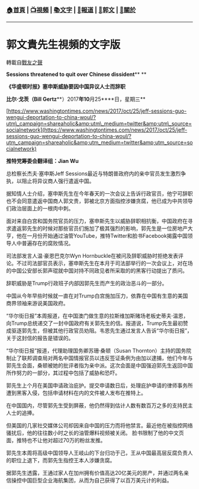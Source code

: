 ###  [:house:首頁](https://github.com/ourhimalayas/home) | [:tv:視頻](https://github.com/ourhimalayas/videos) | [:books:文字](https://github.com/ourhimalayas/txt) | [:newspaper:報道](https://github.com/ourhimalayas/news) | [:eagle:郭文](https://github.com/ourhimalayas/guomedia) | [:pray:關於](https://github.com/ourhimalayas/home/tree/master/about)
---
# 郭文貴先生視頻的文字版
轉載自[戰友之聲](http://littleantvoice.blogspot.com)

**Sessions threatened to quit over Chinese dissident****&nbsp;**

**《华盛顿时报》塞申斯威胁要因中国异议人士而辞职**



**比尔·戈茨（Bill Gertz****）2017****年10****月25****日，星期三**



[https://www.washingtontimes.com/news/2017/oct/25/jeff-sessions-guo-wengui-deportation-to-china-woul/?utm\_campaign=shareaholic&amp;utm\_medium=twitter&amp;utm\_source=socialnetwork](https://www.washingtontimes.com/news/2017/oct/25/jeff-sessions-guo-wengui-deportation-to-china-woul/?utm_campaign=shareaholic&amp;utm_medium=twitter&amp;utm_source=socialnetwork)



**推特党筹委会翻译组：Jian Wu**



总检察长杰夫·塞申斯Jeff Sessions最近与特朗普政府内的亲中官员发生激烈争执，以阻止将异议商人强行遣返中国。



据知情人士介绍，塞申斯先生在今年春天的一次会议上告诉行政官员，他宁可辞职也不会同意遣返中国商人郭文贵，郭被北京方面指控涉嫌贪腐，他已成为中共领导们政治层面上的一根肉中刺。



面对来自白宫和国务院官员的压力，塞申斯先生以威胁辞职相抗衡，中国政府在寻求遣返郭先生的时候对那些官员们施加了极其强烈的影响，郭先生是一位房地产大亨，他在一月份开始通过油管YouTube，推特Twitter和脸书Facebook揭露中国领导人中普遍存在的腐败情况。



司法部发言人温·豪恩巴克尔Wyn Hornbuckle在被问及辞职威胁时拒绝发表评论。不过司法部官员表示，塞申斯先生在本月于司法部举行的一次会议上，对在场的中国公安部长郭声琨就中国对持不同政见者所采取的的黑客行动提出了质问。



辞职威胁是Trump行政班子内部因郭先生而产生的政治恶斗的一部分。



中国从今年早些时候就一直在对Trump白宫施加压力，依靠在中国有生意的美国商界领袖来游说美国政府。



“华尔街日报”本周报道，在中国澳门做生意的拉斯维加斯赌场老板史蒂夫·温恩，向Trump总统递交了一封中国政府有关郭先生的信。报道说，Trump先生最初赞成驱逐郭先生，但被其他行政官员劝阻。韦恩先生通过发言人告诉“华尔街日报”，关于这封信的报告是错误的。



“华尔街日报”报道，代理助理国务卿苏珊·桑顿（Susan Thornton）主持的国务院制止了联邦调查局对两名中国情报官员以违反签证条例为由加以逮捕，他们今年与郭先生会面，桑顿被她的批评者指为亲中派。这次会面是中国强迫郭先生返回中国所作努力的一部分，其过程中包括了威胁和恐吓。



郭先生上个月在美国申请政治庇护。提交申请数日后，处理庇护申请的律师事务所遭到黑客入侵，包括申请材料在内的文件被人发布在推特上。



在中国国内，尽管郭先生受到屏蔽，他仍然得到估计人数有数百万之多的支持民主人士的追捧。



但美国的几家社交媒体公司却因来自中国的压力而将他禁言。最近他在被指控网络骚扰后，他的往往数小时之长的油管爆料视频被关闭。&nbsp;脸书限制了他的中文页面，推特也不让他对超过70万的粉丝发推。



郭先生本周将高级中国领导人王岐山的下台归功于己，王从中国最高层反腐负责人的职位上退下，而郭先生指控王本人涉嫌贪腐。



据郭先生透露，王通过家人在加州拥有价值高达20亿美元的房产，并通过两名亲信操控中国巨型企业海航集团，从而为自己获得了以百万美元计的利益。
<u></u><sub></sub><sup></sup><strike></strike>